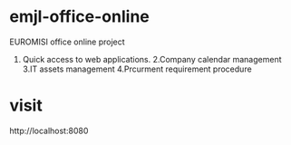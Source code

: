 # emjl-office-online
EUROMISI office online project
1. Quick access to web applications.
2.Company calendar management
3.IT assets management
4.Prcurment requirement procedure

# visit
http://localhost:8080

